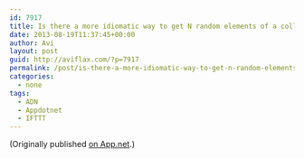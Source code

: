 ```yaml
---
id: 7917
title: Is there a more idiomatic way to get N random elements of a collection in Clojure? http://stackoverflow.com/questions/18316612/is-there-a-more-idiomatic-way-to-get-n-random-elements-of-a-collection-in-clojur/18317153
date: 2013-08-19T11:37:45+00:00
author: Avi
layout: post
guid: http://aviflax.com/?p=7917
permalink: /post/is-there-a-more-idiomatic-way-to-get-n-random-elements-of-a-collection-in-clojure-httpstackoverflow-comquestions18316612is-there-a-more-idiomatic-way-to-get-n-random-elements-of-a-collection-in/
categories:
  - none
tags:
  - ADN
  - Appdotnet
  - IFTTT
---
```

(Originally published [on App.net](http://alpha.app.net/aviflax/post/9400245).)
